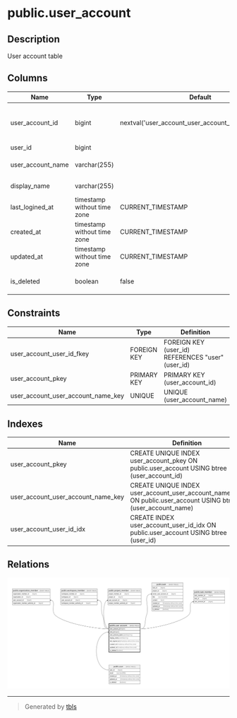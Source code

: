 # public.user_account

## Description

User account table

## Columns

| Name              | Type                        | Default                                               | Nullable | Children                                                                                                                                                                                                                                      | Parents                       | Comment           |
| ----------------- | --------------------------- | ----------------------------------------------------- | -------- | --------------------------------------------------------------------------------------------------------------------------------------------------------------------------------------------------------------------------------------------- | ----------------------------- | ----------------- |
| user_account_id   | bigint                      | nextval('user_account_user_account_id_seq'::regclass) | false    | [public.organization_member](public.organization_member.md) [public.workspace_member](public.workspace_member.md) [public.project_member](public.project_member.md) [public.task](public.task.md) [public.task_member](public.task_member.md) |                               | User account ID   |
| user_id           | bigint                      |                                                       | false    |                                                                                                                                                                                                                                               | [public.user](public.user.md) | User ID           |
| user_account_name | varchar(255)                |                                                       | false    |                                                                                                                                                                                                                                               |                               | User account name |
| display_name      | varchar(255)                |                                                       | false    |                                                                                                                                                                                                                                               |                               | Display name      |
| last_logined_at   | timestamp without time zone | CURRENT_TIMESTAMP                                     | false    |                                                                                                                                                                                                                                               |                               |                   |
| created_at        | timestamp without time zone | CURRENT_TIMESTAMP                                     | false    |                                                                                                                                                                                                                                               |                               | Create date       |
| updated_at        | timestamp without time zone | CURRENT_TIMESTAMP                                     | false    |                                                                                                                                                                                                                                               |                               | Update date       |
| is_deleted        | boolean                     | false                                                 | false    |                                                                                                                                                                                                                                               |                               | Soft delete flag  |

## Constraints

| Name                               | Type        | Definition                                       |
| ---------------------------------- | ----------- | ------------------------------------------------ |
| user_account_user_id_fkey          | FOREIGN KEY | FOREIGN KEY (user_id) REFERENCES "user"(user_id) |
| user_account_pkey                  | PRIMARY KEY | PRIMARY KEY (user_account_id)                    |
| user_account_user_account_name_key | UNIQUE      | UNIQUE (user_account_name)                       |

## Indexes

| Name                               | Definition                                                                                                    |
| ---------------------------------- | ------------------------------------------------------------------------------------------------------------- |
| user_account_pkey                  | CREATE UNIQUE INDEX user_account_pkey ON public.user_account USING btree (user_account_id)                    |
| user_account_user_account_name_key | CREATE UNIQUE INDEX user_account_user_account_name_key ON public.user_account USING btree (user_account_name) |
| user_account_user_id_idx           | CREATE INDEX user_account_user_id_idx ON public.user_account USING btree (user_id)                            |

## Relations

![er](public.user_account.svg)

---

> Generated by [tbls](https://github.com/k1LoW/tbls)
